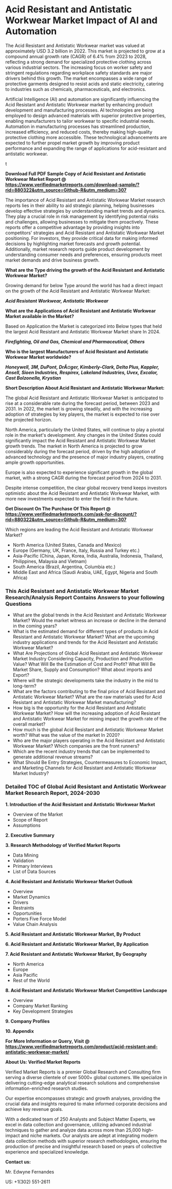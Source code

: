 <meta name="title" content="Global Acid Resistant and Antistatic Workwear Market Impact of AI and Automation"><meta name="description" content="The Acid Resistant and Antistatic Workwear market was valued at approximately USD 3.2 billion in 2022. This market is projected to grow at a compound annual growth rat"><meta name="title" content="Acid Resistant and Antistatic Workwear Market Size, Share, Scope, Trends, Growth, Opportunities, Analysis, Forecast"><h1>Acid Resistant and Antistatic Workwear Market Impact of AI and Automation</h1><p>The Acid Resistant and Antistatic Workwear market was valued at approximately USD 3.2 billion in 2022. This market is projected to grow at a compound annual growth rate (CAGR) of 6.4% from 2023 to 2028, reflecting a strong demand for specialized protective clothing across various industrial sectors. The increasing focus on worker safety and stringent regulations regarding workplace safety standards are major drivers behind this growth. The market encompasses a wide range of protective garments designed to resist acids and static electricity, catering to industries such as chemicals, pharmaceuticals, and electronics.</p><p>Artificial Intelligence (AI) and automation are significantly influencing the Acid Resistant and Antistatic Workwear market by enhancing product development and manufacturing processes. AI technologies are being employed to design advanced materials with superior protective properties, enabling manufacturers to tailor workwear to specific industrial needs. Automation in manufacturing processes has streamlined production, increased efficiency, and reduced costs, thereby making high-quality protective clothing more accessible. These technological advancements are expected to further propel market growth by improving product performance and expanding the range of applications for acid-resistant and antistatic workwear.</p>t</p><p id="" class=""><strong>Download Full PDF Sample Copy of Acid Resistant and Antistatic Workwear Market Report @ <a href="https://www.verifiedmarketreports.com/download-sample/?rid=880322&utm_source=Github-R&utm_medium=307" target="_blank">https://www.verifiedmarketreports.com/download-sample/?rid=880322&utm_source=Github-R&utm_medium=307</a></strong></p><p>The importance of&nbsp;Acid Resistant and Antistatic Workwear Market research reports lies in their ability to aid strategic planning, helping businesses develop effective strategies by understanding market trends and dynamics. They play a crucial role in risk management by identifying potential risks and challenges, allowing businesses to mitigate them proactively. These reports offer a competitive advantage by providing insights into competitors' strategies and Acid Resistant and Antistatic Workwear Market positioning. For investors, they provide critical data for making informed decisions by highlighting market forecasts and growth potential. Additionally, market research reports guide product development by understanding consumer needs and preferences, ensuring products meet market demands and drive business growth.</p><p><strong>What are the&nbsp;Type driving the growth of the Acid Resistant and Antistatic Workwear Market?</strong></p><p id="" class="">Growing demand for below Type around the world has had a direct impact on the growth of the Acid Resistant and Antistatic Workwear Market:</p><em><strong>Acid Resistant Workwear, Antistatic Workwear</strong></em></p><strong>What are the&nbsp;Applications&nbsp;of Acid Resistant and Antistatic Workwear Market available in the Market?</strong></p><p id="" class="">Based on Application the Market is categorized into Below types that held the largest Acid Resistant and Antistatic Workwear Market share In 2024.</p><em><strong>Firefighting, Oil and Gas, Chemical and Pharmaceutical, Others</strong></em></p><strong>Who is the largest Manufacturers of Acid Resistant and Antistatic Workwear Market worldwide?</strong></p><p><em><strong>Honeywell, 3M, DuPont, DrÃ¤ger, Kimberly-Clark, Delta Plus, Kappler, Ansell, Sioen Industries, Respirex, Lakeland Industries, Uvex, Excalor, Cast Bolzonella, Krystian</strong></em></p><p id="" class=""><strong>Short Description About Acid Resistant and Antistatic Workwear Market:</strong></p><p>The global Acid Resistant and Antistatic Workwear Market is anticipated to rise at a considerable rate during the forecast period, between 2023 and 2031. In 2022, the market is growing steadily, and with the increasing adoption of strategies by key players, the market is expected to rise over the projected horizon.</p><p>North America, particularly the United States, will continue to play a pivotal role in the market's development. Any changes in the United States could significantly impact the Acid Resistant and Antistatic Workwear Market growth trends. The market in North America is projected to grow considerably during the forecast period, driven by the high adoption of advanced technology and the presence of major industry players, creating ample growth opportunities.</p><p>Europe is also expected to experience significant growth in the global market, with a strong CAGR during the forecast period from 2024 to 2031.</p><p>Despite intense competition, the clear global recovery trend keeps investors optimistic about the Acid Resistant and Antistatic Workwear Market, with more new investments expected to enter the field in the future.</p><p id="" class=""><strong>Get Discount On The Purchase Of This Report @ <a href="https://www.verifiedmarketreports.com/ask-for-discount/?rid=880322&utm_source=Github-R&utm_medium=307" target="_blank">https://www.verifiedmarketreports.com/ask-for-discount/?rid=880322&utm_source=Github-R&utm_medium=307</a></strong></p>Which regions are leading the Acid Resistant and Antistatic Workwear Market?</p><ul><li>North America (United States, Canada and Mexico)</li><li>Europe (Germany, UK, France, Italy, Russia and Turkey etc.)</li><li>Asia-Pacific (China, Japan, Korea, India, Australia, Indonesia, Thailand, Philippines, Malaysia and Vietnam)</li><li>South America (Brazil, Argentina, Columbia etc.)</li><li>Middle East and Africa (Saudi Arabia, UAE, Egypt, Nigeria and South Africa)</li></ul><h3 id="" class="">This Acid Resistant and Antistatic Workwear Market Research/Analysis Report Contains Answers to your following Questions</h3><ul><li>What are the global trends in the Acid Resistant and Antistatic Workwear Market? Would the market witness an increase or decline in the demand in the coming years?</li><li>What is the estimated demand for different types of products in Acid Resistant and Antistatic Workwear Market? What are the upcoming industry applications and trends for the Acid Resistant and Antistatic Workwear Market?</li><li>What Are Projections of Global Acid Resistant and Antistatic Workwear Market Industry Considering Capacity, Production and Production Value? What Will Be the Estimation of Cost and Profit? What Will Be Market Share, Supply and Consumption? What about imports and Export?</li><li>Where will the strategic developments take the industry in the mid to long-term?</li><li>What are the factors contributing to the final price of Acid Resistant and Antistatic Workwear Market? What are the raw materials used for Acid Resistant and Antistatic Workwear Market manufacturing?</li><li>How big is the opportunity for the Acid Resistant and Antistatic Workwear Market? How will the increasing adoption of Acid Resistant and Antistatic Workwear Market for mining impact the growth rate of the overall market?</li><li>How much is the global Acid Resistant and Antistatic Workwear Market worth? What was the value of the market In 2020?</li><li>Who are the major players operating in the Acid Resistant and Antistatic Workwear Market? Which companies are the front runners?</li><li>Which are the recent industry trends that can be implemented to generate additional revenue streams?</li><li>What Should Be Entry Strategies, Countermeasures to Economic Impact, and Marketing Channels for Acid Resistant and Antistatic Workwear Market Industry?</li></ul><h3 id="" class="">Detailed TOC of Global Acid Resistant and Antistatic Workwear Market Research Report, 2024-2030</h3><p id="" class=""><strong>1. Introduction of the Acid Resistant and Antistatic Workwear Market</strong></p><ul><li>Overview of the Market</li><li>Scope of Report</li><li>Assumptions</li></ul><p id="" class=""><strong>2. Executive Summary</strong></p><p id="" class=""><strong>3. Research Methodology of Verified Market Reports</strong></p><ul><li>Data Mining</li><li>Validation</li><li>Primary Interviews</li><li>List of Data Sources</li></ul><p id="" class=""><strong>4. Acid Resistant and Antistatic Workwear Market Outlook</strong></p><ul><li>Overview</li><li>Market Dynamics</li><li>Drivers</li><li>Restraints</li><li>Opportunities</li><li>Porters Five Force Model</li><li>Value Chain Analysis</li></ul><p id="" class=""><strong>5. Acid Resistant and Antistatic Workwear Market, By Product</strong></p><p id="" class=""><strong>6. Acid Resistant and Antistatic Workwear Market, By Application</strong></p><p id="" class=""><strong>7. Acid Resistant and Antistatic Workwear Market, By Geography</strong></p><ul><li>North America</li><li>Europe</li><li>Asia Pacific</li><li>Rest of the World</li></ul><p id="" class=""><strong>8. Acid Resistant and Antistatic Workwear Market Competitive Landscape</strong></p><ul><li>Overview</li><li>Company Market Ranking</li><li>Key Development Strategies</li></ul><p id="" class=""><strong>9. Company Profiles</strong></p><p id="" class=""><strong>10. Appendix</strong></p><p id="" class=""><strong>For More Information or Query, Visit @ <a href="https://www.verifiedmarketreports.com/product/acid-resistant-and-antistatic-workwear-market/" target="_blank">https://www.verifiedmarketreports.com/product/acid-resistant-and-antistatic-workwear-market/</a></strong></p><p id="" class=""><strong>About Us: Verified Market Reports</strong></p><p id="" class="">Verified Market Reports is a premier Global Research and Consulting firm serving a diverse clientele of over 5000+ global customers. We specialize in delivering cutting-edge analytical research solutions and comprehensive information-enriched research studies.</p><p id="" class="">Our expertise encompasses strategic and growth analyses, providing the crucial data and insights required to make informed corporate decisions and achieve key revenue goals.</p><p id="" class="">With a dedicated team of 250 Analysts and Subject Matter Experts, we excel in data collection and governance, utilizing advanced industrial techniques to gather and analyze data across more than 25,000 high-impact and niche markets. Our analysts are adept at integrating modern data collection methods with superior research methodologies, ensuring the production of precise and insightful research based on years of collective experience and specialized knowledge.</p><p id="" class=""><strong>Contact us:</strong></p><p id="" class="">Mr. Edwyne Fernandes</p><p id="" class="">US: +1(302) 551-2611</p>